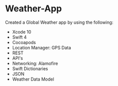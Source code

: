 # Weather-App


Created a Global Weather app by using the following:

* Xcode 10
* Swift 4
* Cocoapods
* Location Manager: GPS Data
* REST
* API's
* Networking: Alamofire
* Swift Dictionaries 
* JSON
* Weather Data Model
